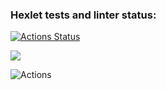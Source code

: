 ### Hexlet tests and linter status:
[![Actions Status](https://github.com/EvgRass/php-project-lvl1/workflows/hexlet-check/badge.svg)](https://github.com/EvgRass/php-project-lvl1/actions)

<a href="https://codeclimate.com/github/codeclimate/codeclimate/maintainability"><img src="https://api.codeclimate.com/v1/badges/a99a88d28ad37a79dbf6/maintainability" /></a>

![Actions](https://github.com/EvgRass/php-project-lvl1/actions/workflows/check/badge.svg)
